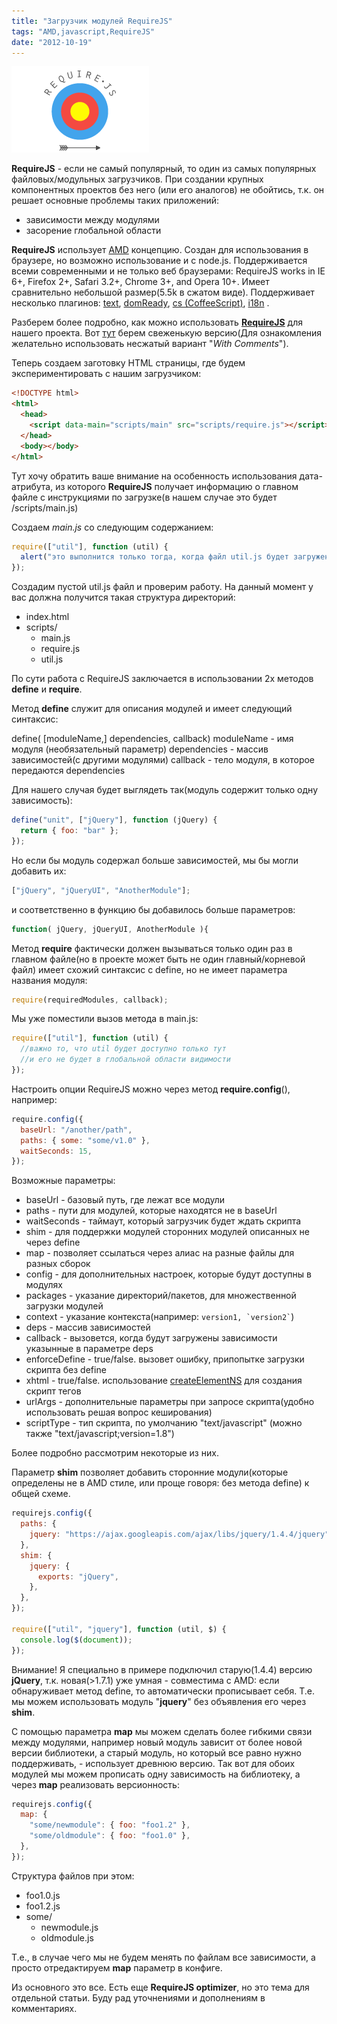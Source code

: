 ```yaml
---
title: "Загрузчик модулей RequireJS"
tags: "AMD,javascript,RequireJS"
date: "2012-10-19"
---
```


![](images/require-js_logo.png "require-js_logo")

**RequireJS** - если не самый популярный, то один из самых популярных файловых/модульных загрузчиков. При создании крупных компонентных проектов без него (или его аналогов) не обойтись, т.к. он решает основные проблемы таких приложений:

- зависимости между модулями
- засорение глобальной области

**RequireJS** использует [AMD](https://github.com/amdjs/amdjs-api/wiki/AMD "Asynchronous Module Definition") концепцию. Создан для использования в браузере, но возможно использование и с node.js. Поддерживается всеми современными и не только веб браузерами: RequireJS works in IE 6+, Firefox 2+, Safari 3.2+, Chrome 3+, and Opera 10+. Имеет сравнительно небольшой размер(5.5k в сжатом виде). Поддерживает несколько плагинов: [text](https://requirejs.org/docs/download.html#text), [domReady](https://requirejs.org/docs/download.html#domReady), [cs (CoffeeScript)](https://requirejs.org/docs/download.html#cs), [i18n](https://requirejs.org/docs/download.html#i18n) .

Разберем более подробно, как можно использовать [**RequireJS**](https://requirejs.org) для нашего проекта. Вот [тут](https://requirejs.org/docs/download.html "requireJS download") берем свеженькую версию(Для ознакомления желательно использовать несжатый вариант "_With Comments_").

Теперь создаем заготовку HTML страницы, где будем экспериментировать с нашим загрузчиком:

```html
<!DOCTYPE html>
<html>
  <head>
    <script data-main="scripts/main" src="scripts/require.js"></script>
  </head>
  <body></body>
</html>
```

Тут хочу обратить ваше внимание на особенность использования дата-атрибута, из которого **RequireJS** получает информацию о главном файле с инструкциями по загрузке(в нашем случае это будет /scripts/main.js)

Создаем _main.js_ со следующим содержанием:

```javascript
require(["util"], function (util) {
  alert("это выполнится только тогда, когда файл util.js будет загружен");
});
```

Создадим пустой util.js файл и проверим работу. На данный момент у вас должна получится такая структура директорий:

- index.html
- scripts/
  - main.js
  - require.js
  - util.js

По сути работа с RequireJS заключается в использовании 2х методов **define** и **require**.

Метод **define** служит для описания модулей и имеет следующий синтаксис:

define( [moduleName,] dependencies, callback)
moduleName - имя модуля (необязательный параметр)
dependencies - массив зависимостей(с другими модулями)
callback - тело модуля, в которое передаются dependencies

Для нашего случая будет выглядеть так(модуль содержит только одну зависимость):

```javascript
define("unit", ["jQuery"], function (jQuery) {
  return { foo: "bar" };
});
```

Но если бы модуль содержал больше зависимостей, мы бы могли добавить их:

```javascript
["jQuery", "jQueryUI", "AnotherModule"];
```

и соответственно в функцию бы добавилось больше параметров:

```javascript
function( jQuery, jQueryUI, AnotherModule ){
```

Метод **require** фактически должен вызываться только один раз в главном файле(но в проекте может быть не один главный/корневой файл) имеет схожий синтаксис с define, но не имеет параметра названия модуля:

```javascript
require(requiredModules, callback);
```

Мы уже поместили вызов метода в main.js:

```javascript
require(["util"], function (util) {
  //важно то, что util будет доступно только тут
  //и его не будет в глобальной области видимости
});
```

Настроить опции RequireJS можно через метод **require.config**(), например:

```javascript
require.config({
  baseUrl: "/another/path",
  paths: { some: "some/v1.0" },
  waitSeconds: 15,
});
```

Возможные параметры:

- baseUrl - базовый путь, где лежат все модули
- paths - пути для модулей, которые находятся не в baseUrl
- waitSeconds - таймаут, который загрузчик будет ждать скрипта
- shim - для поддержки модулей сторонних модулей описанных не через define
- map - позволяет ссылаться через алиас на разные файлы для разных сборок
- config - для дополнительных настроек, которые будут доступны в модулях
- packages - указание директорий/пакетов, для множественной загрузки модулей
- context - указание контекста(например: `` version1, `version2` ``)
- deps - массив зависимостей
- callback - вызовется, когда будут загружены зависимости указынные в параметре deps
- enforceDefine - true/false. вызовет ошибку, припопытке загрузки скрипта без define
- xhtml - true/false. использование [createElementNS](https://developer.mozilla.org/en-US/docs/DOM/document.createElementNS) для создания скрипт тегов
- urlArgs - дополнительные параметры при запросе скрипта(удобно использовать решая вопрос кеширования)
- scriptType - тип скрипта, по умолчанию "text/javascript" (можно также "text/javascript;version=1.8")

Более подробно рассмотрим некоторые из них.

Параметр **shim** позволяет добавить сторонние модули(которые определены не в AMD стиле, или проще говоря: без метода define) к общей схеме.

```javascript
requirejs.config({
  paths: {
    jquery: "https://ajax.googleapis.com/ajax/libs/jquery/1.4.4/jquery",
  },
  shim: {
    jquery: {
      exports: "jQuery",
    },
  },
});

require(["util", "jquery"], function (util, $) {
  console.log($(document));
});
```

Внимание! Я специально в примере подключил старую(1.4.4) версию **jQuery**, т.к. новая(>1.7.1) уже умная - совместима с AMD: если обнаруживает метод define, то автоматически прописывает себя. Т.е. мы можем использовать модуль "**jquery**" без объявления его через **shim**.

С помощью параметра **map** мы можем сделать более гибкими связи между модулями, например новый модуль зависит от более новой версии библиотеки, а старый модуль, но который все равно нужно поддерживать, - использует древнюю версию. Так вот для обоих модулей мы можем прописать одну зависимость на библиотеку, а через **map** реализовать версионность:

```javascript
requirejs.config({
  map: {
    "some/newmodule": { foo: "foo1.2" },
    "some/oldmodule": { foo: "foo1.0" },
  },
});
```

Структура файлов при этом:

- foo1.0.js
- foo1.2.js
- some/
  - newmodule.js
  - oldmodule.js

Т.е., в случае чего мы не будем менять по файлам все зависимости, а просто отредактируем **map** параметр в конфиге.

Из основного это все. Есть еще **RequireJS optimizer**, но это тема для отдельной статьи. Буду рад уточнениями и дополнениям в комментариях.
